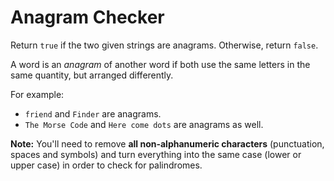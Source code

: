 # Anagram Checker

Return `true` if the two given strings are anagrams. Otherwise, return `false`.

A word is an <dfn>anagram</dfn> of another word if both use the same letters in the same quantity, but arranged differently.

For example:
- `friend` and `Finder` are anagrams.
- `The Morse Code` and `Here come dots` are anagrams as well.

**Note:** You'll need to remove **all non-alphanumeric characters** (punctuation, spaces and symbols) and turn everything into the same case (lower or upper case) in order to check for palindromes.


